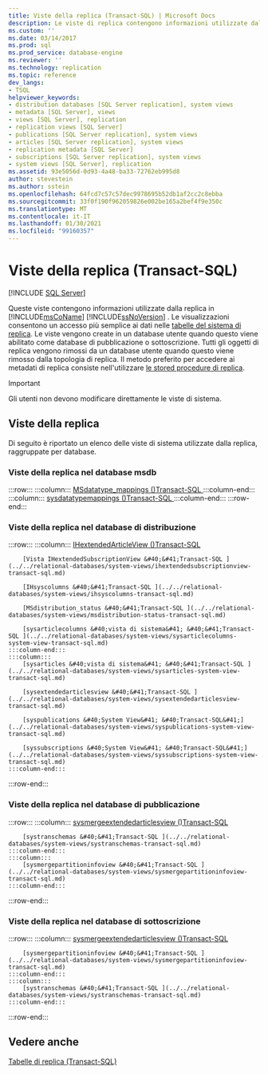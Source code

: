 ```yaml
---
title: Viste della replica (Transact-SQL) | Microsoft Docs
description: Le viste di replica contengono informazioni utilizzate dalla replica in SQL Server. Le viste semplificano l'accesso ai dati nelle tabelle di sistema di replica.
ms.custom: ''
ms.date: 03/14/2017
ms.prod: sql
ms.prod_service: database-engine
ms.reviewer: ''
ms.technology: replication
ms.topic: reference
dev_langs:
- TSQL
helpviewer_keywords:
- distribution databases [SQL Server replication], system views
- metadata [SQL Server], views
- views [SQL Server], replication
- replication views [SQL Server]
- publications [SQL Server replication], system views
- articles [SQL Server replication], system views
- replication metadata [SQL Server]
- subscriptions [SQL Server replication], system views
- system views [SQL Server], replication
ms.assetid: 93e5056d-0d93-4a48-ba33-72762eb995d8
author: stevestein
ms.author: sstein
ms.openlocfilehash: 64fcd7c57c57dec9978695b52db1af2cc2c8ebba
ms.sourcegitcommit: 33f0f190f962059826e002be165a2bef4f9e350c
ms.translationtype: MT
ms.contentlocale: it-IT
ms.lasthandoff: 01/30/2021
ms.locfileid: "99160357"
---
```

# <a name="replication-views-transact-sql"></a>Viste della replica (Transact-SQL)
[!INCLUDE [SQL Server](../../includes/applies-to-version/sqlserver.md)]

  Queste viste contengono informazioni utilizzate dalla replica in [!INCLUDE[msCoName](../../includes/msconame-md.md)] [!INCLUDE[ssNoVersion](../../includes/ssnoversion-md.md)] . Le visualizzazioni consentono un accesso più semplice ai dati nelle [tabelle del sistema di replica](../../relational-databases/system-tables/replication-tables-transact-sql.md). Le viste vengono create in un database utente quando questo viene abilitato come database di pubblicazione o sottoscrizione. Tutti gli oggetti di replica vengono rimossi da un database utente quando questo viene rimosso dalla topologia di replica. Il metodo preferito per accedere ai metadati di replica consiste nell'utilizzare [le stored procedure di replica](../../relational-databases/system-stored-procedures/replication-stored-procedures-transact-sql.md).  
  
> [!IMPORTANT]  
>  Gli utenti non devono modificare direttamente le viste di sistema.  
  
## <a name="replication-views"></a>Viste della replica  
 Di seguito è riportato un elenco delle viste di sistema utilizzate dalla replica, raggruppate per database.  
  
### <a name="replication-views-in-the-msdb-database"></a>Viste della replica nel database msdb  

:::row:::
    :::column:::
        [MSdatatype_mappings &#40;&#41;Transact-SQL ](../../relational-databases/system-views/msdatatype-mappings-transact-sql.md)
    :::column-end:::
    :::column:::
        [sysdatatypemappings &#40;&#41;Transact-SQL ](../../relational-databases/system-views/sysdatatypemappings-transact-sql.md)
    :::column-end:::
:::row-end:::

### <a name="replication-views-in-the-distribution-database"></a>Viste della replica nel database di distribuzione  

:::row:::
    :::column:::
        [IHextendedArticleView &#40;&#41;Transact-SQL ](../../relational-databases/system-views/ihextendedarticleview-transact-sql.md)

        [Vista IHextendedSubscriptionView &#40;&#41;Transact-SQL ](../../relational-databases/system-views/ihextendedsubscriptionview-transact-sql.md)

        [IHsyscolumns &#40;&#41;Transact-SQL ](../../relational-databases/system-views/ihsyscolumns-transact-sql.md)

        [MSdistribution_status &#40;&#41;Transact-SQL ](../../relational-databases/system-views/msdistribution-status-transact-sql.md)

        [sysarticlecolumns &#40;vista di sistema&#41; &#40;&#41;Transact-SQL ](../../relational-databases/system-views/sysarticlecolumns-system-view-transact-sql.md)
    :::column-end:::
    :::column:::
        [sysarticles &#40;vista di sistema&#41; &#40;&#41;Transact-SQL ](../../relational-databases/system-views/sysarticles-system-view-transact-sql.md)

        [sysextendedarticlesview &#40;&#41;Transact-SQL ](../../relational-databases/system-views/sysextendedarticlesview-transact-sql.md)

        [syspublications &#40;System View&#41; &#40;Transact-SQL&#41;](../../relational-databases/system-views/syspublications-system-view-transact-sql.md)

        [syssubscriptions &#40;System View&#41; &#40;Transact-SQL&#41;](../../relational-databases/system-views/syssubscriptions-system-view-transact-sql.md)
    :::column-end:::
:::row-end:::

### <a name="replication-views-in-the-publication-database"></a>Viste della replica nel database di pubblicazione  

:::row:::
    :::column:::
        [sysmergeextendedarticlesview &#40;&#41;Transact-SQL ](../../relational-databases/system-views/sysmergeextendedarticlesview-transact-sql.md)

        [systranschemas &#40;&#41;Transact-SQL ](../../relational-databases/system-views/systranschemas-transact-sql.md)
    :::column-end:::
    :::column:::
        [sysmergepartitioninfoview &#40;&#41;Transact-SQL ](../../relational-databases/system-views/sysmergepartitioninfoview-transact-sql.md)
    :::column-end:::
:::row-end:::

### <a name="replication-views-in-the-subscription-database"></a>Viste della replica nel database di sottoscrizione  

:::row:::
    :::column:::
        [sysmergeextendedarticlesview &#40;&#41;Transact-SQL ](../../relational-databases/system-views/sysmergeextendedarticlesview-transact-sql.md)

        [sysmergepartitioninfoview &#40;&#41;Transact-SQL ](../../relational-databases/system-views/sysmergepartitioninfoview-transact-sql.md)
    :::column-end:::
    :::column:::
        [systranschemas &#40;&#41;Transact-SQL ](../../relational-databases/system-views/systranschemas-transact-sql.md)
    :::column-end:::
:::row-end:::
  
## <a name="see-also"></a>Vedere anche  
 [Tabelle di replica &#40;Transact-SQL&#41;](../../relational-databases/system-tables/replication-tables-transact-sql.md)  
  
  
